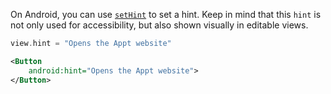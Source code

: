 On Android, you can use [`setHint`](https://developer.android.com/reference/android/widget/TextView#setHint(int)) to set a hint. Keep in mind that this `hint` is not only used for accessibility, but also shown visually in editable views.

```kotlin
view.hint = "Opens the Appt website"
```

```xml
<Button
    android:hint="Opens the Appt website">
</Button>
```
